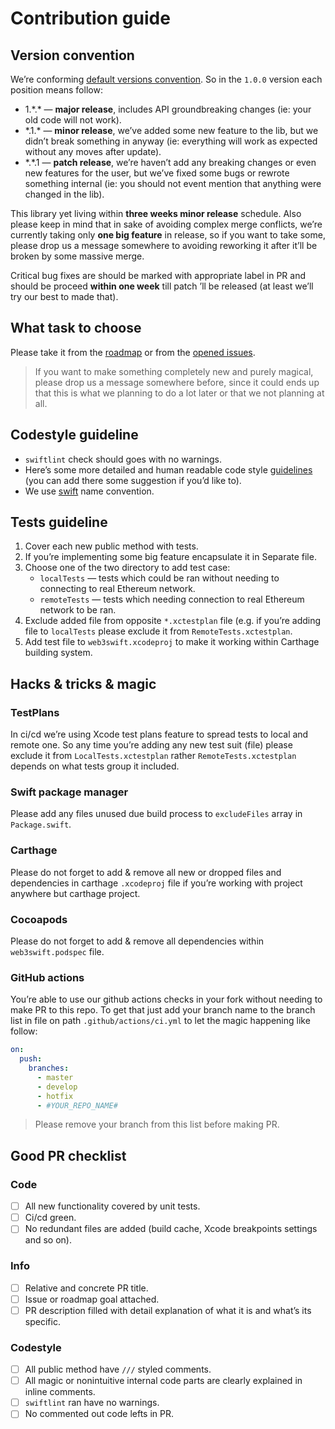 # Contribution guide
## Version convention
We’re conforming [default versions convention](https://semver.org/).
So in the `1.0.0` version each position means follow:
- 1.\*.* — **major release**, includes API groundbreaking changes (ie: your old code will not work).
- \*.1.* — **minor release**, we’ve added some new feature to the lib, but we didn’t break something in anyway (ie: everything will work as expected without any moves after update).
- \*.*.1 — **patch release**, we’re haven’t add any breaking changes or even new features for the user, but we’ve fixed some bugs or rewrote something internal (ie: you should not event mention that anything were changed in the lib).

This library yet living within **three weeks minor release** schedule. Also please keep in mind that in sake of avoiding complex merge conflicts, we’re currently taking only **one big feature** in release, so if you want to take some, please drop us a message somewhere to avoiding reworking it after it’ll be broken by some massive merge.

Critical bug fixes are should be marked with appropriate label in PR and should be proceed **within one week** till patch ’ll be released (at least we’ll try our best to made that).

## What task to choose
Please take it from the [roadmap](https://hackmd.io/G5znP3xAQY-BVc1X8Y1jSg) or from the [opened issues](https://github.com/skywinder/web3swift/issues?q=is:issue+is:open+sort:updated-desc "").

> If you want to make something completely new and purely magical, please drop us a message somewhere before, since it could ends up that this is what we planning to do a lot later or that we not planning at all.

## Codestyle guideline
- `swiftlint` check should goes with no warnings.
- Here’s some more detailed and human readable code style [guidelines](https://hackmd.io/8bACoAnTSsKc55Os596yCg "") (you can add there some suggestion if you’d like to).
- We use [swift](https://www.swift.org/documentation/api-design-guidelines/ "") name convention.
## Tests guideline
1. Cover each new public method with tests.
2. If you’re implementing some big feature encapsulate it in Separate file.
3. Choose one of the two directory to add test case:
	* `localTests` — tests which could be ran without needing to connecting to real Ethereum network.
	* `remoteTests` — tests which needing connection to real Ethereum network to be ran.
4. Exclude added file from opposite `*.xctestplan` file (e.g. if you’re adding file to `localTests` please exclude it from `RemoteTests.xctestplan`.
5. Add test file to `web3swift.xcodeproj` to make it working within Carthage building system.

## Hacks & tricks & magic
### TestPlans
In ci/cd we’re using Xcode test plans feature to spread tests to local and remote one. So any time you’re adding any new test suit (file) please exclude it from `LocalTests.xctestplan` rather `RemoteTests.xctestplan` depends on what tests group it included.
### Swift package manager
Please add any files unused due build process to `excludeFiles` array in `Package.swift`.
### Carthage
Please do not forget to add & remove all new or dropped files and dependencies in carthage `.xcodeproj` file if you’re working with project anywhere but carthage project.
### Cocoapods
Please do not forget to add & remove all dependencies within `web3swift.podspec` file.
### GitHub actions
You’re able to use our github actions checks in your fork without needing to make PR to this repo. To get that just add your branch name to the branch list in file on path `.github/actions/ci.yml` to let the magic happening like follow:

```yml
on:
  push:
    branches:
      - master
      - develop
      - hotfix
      - #YOUR_REPO_NAME#
```

> Please remove your branch from this list before making PR.

## Good PR checklist
### Code
- [ ] All new functionality covered by unit tests.
- [ ] Ci/cd green.
- [ ] No redundant files are added (build cache, Xcode breakpoints settings and so on).

### Info
- [ ] Relative and concrete PR title.
- [ ] Issue or roadmap goal attached.
- [ ] PR description filled with detail explanation of what it is and what’s its specific.

### Codestyle
- [ ] All public method have `///` styled comments.
- [ ] All magic or nonintuitive internal code parts are clearly explained in inline comments.
- [ ] `swiftlint` ran have no warnings.
- [ ] No commented out code lefts in PR.
